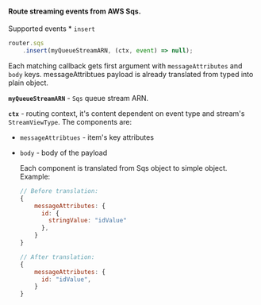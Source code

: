 #### Route streaming events from AWS Sqs.

Supported events
    * `insert`

```javascript
router.sqs
    .insert(myQueueStreamARN, (ctx, event) => null);
```

Each matching callback gets first argument with `messageAttributes` and `body` keys.
messageAttribtues payload is already translated from typed into plain object.

**`myQueueStreamARN`** - `Sqs` queue stream ARN.

**`ctx`** - routing context, it's content dependent on event type and stream's `StreamViewType`. The components are:

* `messageAttribtues` - item's key attributes
* `body` - body of the payload

    Each component is translated from Sqs object to simple object. Example:

    ```javascript
    // Before translation:
    {
        messageAttributes: {
          id: {
            stringValue: "idValue"
          },
        }
    }

    // After translation:
    {
        messageAttributes: {
          id: "idValue",
        }
    }
    ```
